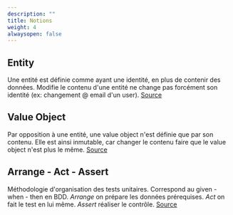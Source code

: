 ```yaml
---
description: ""
title: Notions
weight: 4
alwaysopen: false
---
```


## Entity
Une entité est définie comme ayant une identité, en plus de contenir des données. Modifie le contenu d'une entité ne change pas forcément son identité (ex: changement @ email d'un user). [Source](http://www.informatix.fr/articles/conception/valueobject-qu-est-ce-que-c-est-192)

## Value Object
Par opposition à une entité, une value object n'est définie que par son contenu. Elle est ainsi inmutable, car changer le contenu faire que le value object n'est plus le même. [Source](https://martinfowler.com/bliki/ValueObject.html)

## Arrange - Act - Assert
Méthodologie d'organisation des tests unitaires. Correspond au given - when - then en BDD. *Arrange* on prépare les données prérequises. *Act* on fait le test en lui même. *Assert* réaliser le contrôle. [Source](https://automationpanda.com/2020/07/07/arrange-act-assert-a-pattern-for-writing-good-tests/)